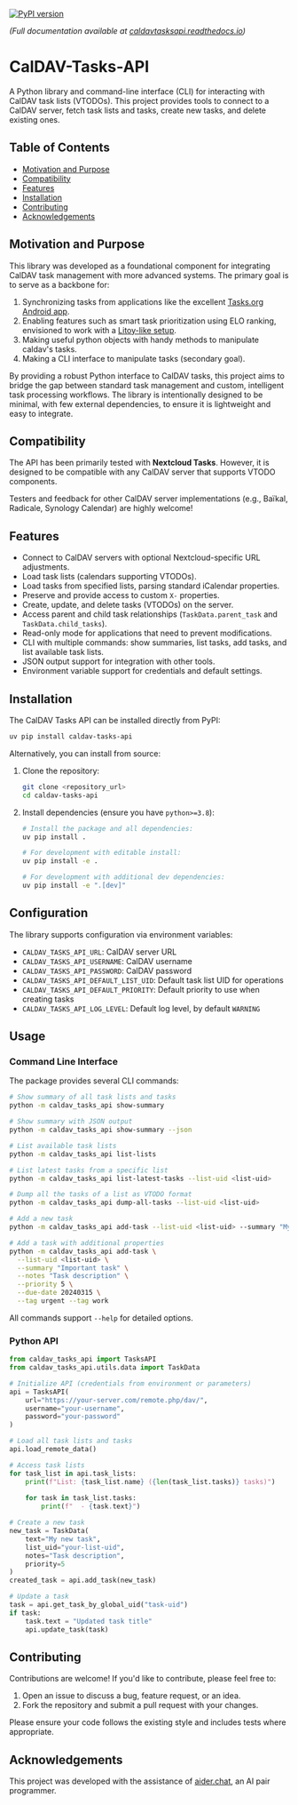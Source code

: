 [![PyPI version](https://badge.fury.io/py/caldav-tasks-api.svg)](https://badge.fury.io/py/caldav-tasks-api)

*(Full documentation available at [caldavtasksapi.readthedocs.io](https://caldavtasksapi.readthedocs.io/en/latest/#))*

# CalDAV-Tasks-API

A Python library and command-line interface (CLI) for interacting with CalDAV task lists (VTODOs). This project provides tools to connect to a CalDAV server, fetch task lists and tasks, create new tasks, and delete existing ones.

## Table of Contents

- [Motivation and Purpose](#motivation-and-purpose)
- [Compatibility](#compatibility)
- [Features](#features)
- [Installation](#installation)
- [Contributing](#contributing)
- [Acknowledgements](#acknowledgements)


## Motivation and Purpose

This library was developed as a foundational component for integrating CalDAV task management with more advanced systems. The primary goal is to serve as a backbone for:

1. Synchronizing tasks from applications like the excellent [Tasks.org Android app](https://f-droid.org/packages/org.tasks/).
2. Enabling features such as smart task prioritization using ELO ranking, envisioned to work with a [Litoy-like setup](https://github.com/thiswillbeyourgithub/mini_LiTOY).
3. Making useful python objects with handy methods to manipulate caldav's tasks.
4. Making a CLI interface to manipulate tasks (secondary goal).

By providing a robust Python interface to CalDAV tasks, this project aims to bridge the gap between standard task management and custom, intelligent task processing workflows. The library is intentionally designed to be minimal, with few external dependencies, to ensure it is lightweight and easy to integrate.

## Compatibility

The API has been primarily tested with **Nextcloud Tasks**. However, it is designed to be compatible with any CalDAV server that supports VTODO components.

Testers and feedback for other CalDAV server implementations (e.g., Baïkal, Radicale, Synology Calendar) are highly welcome!

## Features

*   Connect to CalDAV servers with optional Nextcloud-specific URL adjustments.
*   Load task lists (calendars supporting VTODOs).
*   Load tasks from specified lists, parsing standard iCalendar properties.
*   Preserve and provide access to custom `X-` properties.
*   Create, update, and delete tasks (VTODOs) on the server.
*   Access parent and child task relationships (`TaskData.parent_task` and `TaskData.child_tasks`).
*   Read-only mode for applications that need to prevent modifications.
*   CLI with multiple commands: show summaries, list tasks, add tasks, and list available task lists.
*   JSON output support for integration with other tools.
*   Environment variable support for credentials and default settings.

## Installation

The CalDAV Tasks API can be installed directly from PyPI:

```bash
uv pip install caldav-tasks-api
```

Alternatively, you can install from source:

1.  Clone the repository:
    ```bash
    git clone <repository_url>
    cd caldav-tasks-api
    ```
2.  Install dependencies (ensure you have `python>=3.8`):
    ```bash
    # Install the package and all dependencies:
    uv pip install .
    
    # For development with editable install:
    uv pip install -e .
    
    # For development with additional dev dependencies:
    uv pip install -e ".[dev]"
    ```

## Configuration

The library supports configuration via environment variables:

- `CALDAV_TASKS_API_URL`: CalDAV server URL
- `CALDAV_TASKS_API_USERNAME`: CalDAV username
- `CALDAV_TASKS_API_PASSWORD`: CalDAV password
- `CALDAV_TASKS_API_DEFAULT_LIST_UID`: Default task list UID for operations
- `CALDAV_TASKS_API_DEFAULT_PRIORITY`: Default priority to use when creating tasks
- `CALDAV_TASKS_API_LOG_LEVEL`: Default log level, by default `WARNING`

## Usage

### Command Line Interface

The package provides several CLI commands:

```bash
# Show summary of all task lists and tasks
python -m caldav_tasks_api show-summary

# Show summary with JSON output
python -m caldav_tasks_api show-summary --json

# List available task lists
python -m caldav_tasks_api list-lists

# List latest tasks from a specific list
python -m caldav_tasks_api list-latest-tasks --list-uid <list-uid>

# Dump all the tasks of a list as VTODO format
python -m caldav_tasks_api dump-all-tasks --list-uid <list-uid>

# Add a new task
python -m caldav_tasks_api add-task --list-uid <list-uid> --summary "My new task"

# Add a task with additional properties
python -m caldav_tasks_api add-task \
  --list-uid <list-uid> \
  --summary "Important task" \
  --notes "Task description" \
  --priority 5 \
  --due-date 20240315 \
  --tag urgent --tag work
```

All commands support `--help` for detailed options.

### Python API

```python
from caldav_tasks_api import TasksAPI
from caldav_tasks_api.utils.data import TaskData

# Initialize API (credentials from environment or parameters)
api = TasksAPI(
    url="https://your-server.com/remote.php/dav/",
    username="your-username", 
    password="your-password"
)

# Load all task lists and tasks
api.load_remote_data()

# Access task lists
for task_list in api.task_lists:
    print(f"List: {task_list.name} ({len(task_list.tasks)} tasks)")
    
    for task in task_list.tasks:
        print(f"  - {task.text}")

# Create a new task
new_task = TaskData(
    text="My new task",
    list_uid="your-list-uid",
    notes="Task description",
    priority=5
)
created_task = api.add_task(new_task)

# Update a task
task = api.get_task_by_global_uid("task-uid")
if task:
    task.text = "Updated task title"
    api.update_task(task)
```

## Contributing

Contributions are welcome! If you'd like to contribute, please feel free to:

1.  Open an issue to discuss a bug, feature request, or an idea.
2.  Fork the repository and submit a pull request with your changes.

Please ensure your code follows the existing style and includes tests where appropriate.

## Acknowledgements

This project was developed with the assistance of [aider.chat](https://aider.chat), an AI pair programmer.
